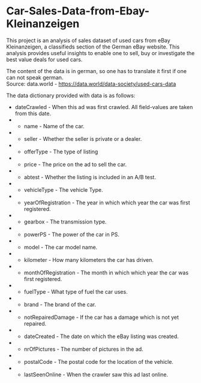# Car-Sales-Data-from-Ebay-Kleinanzeigen
This project is an analysis of sales dataset of used cars from eBay Kleinanzeigen, a classifieds section of the German eBay website. This analysis provides useful insights to enable one to sell, buy or investigate the best value deals for used cars.  

The content of the data is in german, so one has to translate it first if one can not speak german.  
Source: data.world - https://data.world/data-society/used-cars-data

The data dictionary provided with data is as follows:  
- dateCrawled - When this ad was first crawled. All field-values are taken from this date. 
- - name - Name of the car. 
- - seller - Whether the seller is private or a dealer. 
- - offerType - The type of listing 
- - price - The price on the ad to sell the car. 
- - abtest - Whether the listing is included in an A/B test. 
- - vehicleType - The vehicle Type. 
- - yearOfRegistration - The year in which which year the car was first registered. 
- - gearbox - The transmission type. 
- - powerPS - The power of the car in PS. 
- - model - The car model name. 
- - kilometer - How many kilometers the car has driven. 
- - monthOfRegistration - The month in which which year the car was first registered. 
- - fuelType - What type of fuel the car uses. 
- - brand - The brand of the car. 
- - notRepairedDamage - If the car has a damage which is not yet repaired. 
- - dateCreated - The date on which the eBay listing was created. 
- - nrOfPictures - The number of pictures in the ad. 
- - postalCode - The postal code for the location of the vehicle. 
- - lastSeenOnline - When the crawler saw this ad last online.  

